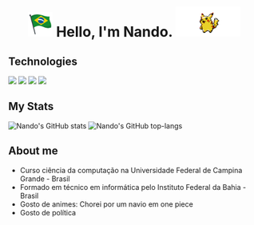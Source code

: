 <h1 align="center"> <img height="50" src="https://github.com/GALSANTA/GALSANTA/blob/main/brasil.gif"/>  Hello, I'm  Nando. <img height="60" src="https://github.com/GALSANTA/GALSANTA/blob/main/pikachu2.gif"/> </h1> 

## Technologies
<code><img width="10%" src="https://www.vectorlogo.zone/logos/java/java-ar21.svg"></code>
<code><img width="10%" src="https://www.vectorlogo.zone/logos/git-scm/git-scm-ar21.svg"></code>
<code><img width="10%" src="https://www.vectorlogo.zone/logos/php/php-ar21.svg"></code>
<code><img width="10%" src="https://www.vectorlogo.zone/logos/nodejs/nodejs-ar21.svg"></code>

## My Stats

![Nando's GitHub stats](https://github-readme-stats.vercel.app/api?username=GALSANTA&show_icons=true&theme=radical)
![Nando's GitHub top-langs](https://github-readme-stats.vercel.app/api/top-langs/?username=GALSANTA&layout=compact&theme=radical)


## About me

* Curso ciência da computação na Universidade Federal de Campina Grande - Brasil
* Formado em técnico em informática pelo Instituto Federal da Bahia - Brasil
* Gosto de animes: Chorei por um navio em one piece
* Gosto de política


